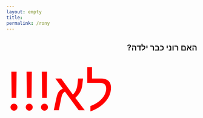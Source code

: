 ```yaml
---
layout: empty 
title: 
permalink: /rony
---
```



<h2 dir="rtl" style="text-align: right">האם רוני כבר ילדה?</h2>

<span dir="rtl" style="color: red; text-align: right; font-size: 10em;">לא!!!</span>
  

